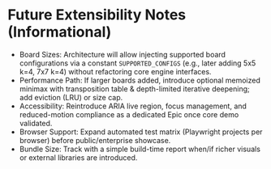 # Future Extensibility Notes (Informational)
- Board Sizes: Architecture will allow injecting supported board configurations via a constant `SUPPORTED_CONFIGS` (e.g., later adding 5x5 k=4, 7x7 k=4) without refactoring core engine interfaces.
- Performance Path: If larger boards added, introduce optional memoized minimax with transposition table & depth-limited iterative deepening; add eviction (LRU) or size cap.
- Accessibility: Reintroduce ARIA live region, focus management, and reduced-motion compliance as a dedicated Epic once core demo validated.
- Browser Support: Expand automated test matrix (Playwright projects per browser) before public/enterprise showcase.
- Bundle Size: Track with a simple build-time report when/if richer visuals or external libraries are introduced.
